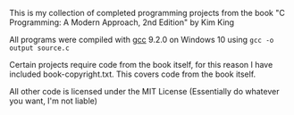 This is my collection of completed programming projects from the book "C Programming: A Modern Approach, 2nd Edition" by Kim King

All programs were compiled with [gcc](https://osdn.net/projects/mingw/releases/) 9.2.0 on Windows 10 using `gcc -o output source.c`

Certain projects require code from the book itself, for this reason I have included book-copyright.txt. This covers code from the book itself.

All other code is licensed under the MIT License (Essentially do whatever you want, I'm not liable)
